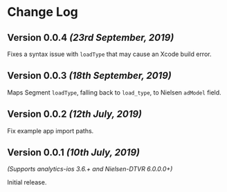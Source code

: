 Change Log
==========
Version 0.0.4 *(23rd September, 2019)*
-------------------------------------------
Fixes a syntax issue with `loadType` that may cause an Xcode build error.

Version 0.0.3 *(18th September, 2019)*
-------------------------------------------
Maps Segment `loadType`, falling back to `load_type`, to Nielsen `adModel` field.

Version 0.0.2 *(12th July, 2019)*
-------------------------------------------
Fix example app import paths.

Version 0.0.1 *(10th July, 2019)*
-------------------------------------------
*(Supports analytics-ios 3.6.+ and Nielsen-DTVR 6.0.0.0+)*

Initial release.
